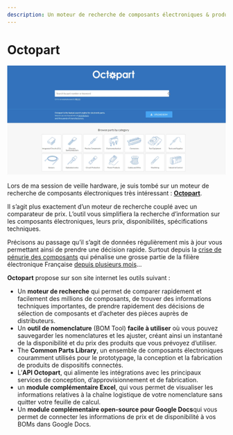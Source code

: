 ```yaml
---
description: Un moteur de recherche de composants électroniques & produits industriels
---
```


# Octopart

![](<../../.gitbook/assets/image (3).png>)

Lors de ma session de veille hardware, je suis tombé sur un moteur de recherche de composants électroniques très intéressant : [**Octopart**](https://octopart.com/).

Il s’agit plus exactement d’un moteur de recherche couplé avec un comparateur de prix. L’outil vous simplifiera la recherche d’information sur les composants électroniques, leurs prix, disponibilités, spécifications techniques.

Précisons au passage qu’il s’agit de données régulièrement mis à jour vous permettant ainsi de prendre une décision rapide. Surtout depuis la [crise de pénurie des composants](https://www.usinenouvelle.com/article/la-filiere-electronique-se-mobilise-pour-faire-face-collectivement-a-la-penurie-de-composants.N750399) qui pénalise une grosse partie de la filière électronique Française [depuis plusieurs mois](https://blog.protoelectronique.com/penurie-de-composants-electroniques-en-2018-comment-agir)…

**Octopart** propose sur son site internet les outils suivant :

* Un **moteur de recherche** qui permet de comparer rapidement et facilement des millions de composants, de trouver des informations techniques importantes, de prendre rapidement des décisions de sélection de composants et d’acheter des pièces auprès de distributeurs.
* Un **outil de nomenclature** (BOM Tool) **facile à utiliser** où vous pouvez sauvegarder les nomenclatures et les ajuster, créant ainsi un instantané de la disponibilité et du prix des produits que vous prévoyez d’utiliser.
* The **Common Parts Library**, un ensemble de composants électroniques couramment utilisés pour le prototypage, la conception et la fabrication de produits de dispositifs connectés.
* L’**API Octopart**, qui alimente les intégrations avec les principaux services de conception, d’approvisionnement et de fabrication.
* un **module complémentaire Excel**, qui vous permet de visualiser les informations relatives à la chaîne logistique de votre nomenclature sans quitter votre feuille de calcul.
* Un **module complémentaire open-source pour Google Docs**qui vous permet de connecter les informations de prix et de disponibilité à vos BOMs dans Google Docs.
